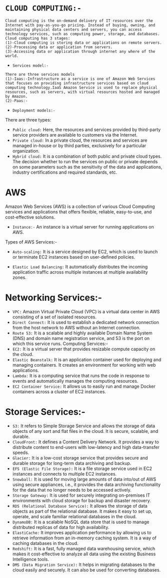 # `CLOUD COMPUTING:-`
```
Cloud computing is the on-demand delivery of IT resources over the Internet with pay-as-you-go pricing. Instead of buying, owning, and maintaining physical data centers and servers, you can access technology services, such as computing power, storage, and databases.
Cloud computing has 3 stages:
(1)-Cloud computing is storing data or applications on remote servers.
(2)-Processing data or application from servers.
(3)-Accessing data or application through internet any where of the world.
```
* `Services model:-`
```
There are three services models
(1)-Iaas:-Infrastructure as a service is one of Amazon Web Services that focuses on providing infrastructure services based on cloud computing technology.IaaS Amazon Service is used to replace physical resources, such as servers, with virtual resources hosted and managed by Amazon.
(2)-Paas:-
```
* `Deployment models:-`

There are three types:
* `Public cloud:`
Here, the resources and services provided by third-party service providers are available to customers via the Internet.
* `Private cloud:`
In a private cloud, the resources and services are managed in-house or by third parties, exclusively for a particular organization.
* `Hybrid cloud:`
It is a combination of both public and private cloud types. The decision whether to run the services on public or private depends on some parameters such as the sensitivity of the data and applications, industry certifications and required standards, etc.
# AWS
Amazon Web Services (AWS) is a collection of various Cloud Computing services and applications that offers flexible, reliable, easy-to-use, and cost-effective solutions.
* `Instance:-`
An instance is a virtual server for running applications on AWS.

Types of AWS Services:-
* `Auto-scaling:` 
It is a service designed by EC2, which is used to launch or terminate EC2 instances based on user-defined policies.

* `Elastic Load Balancing:` It automatically distributes the incoming application traffic across multiple instances at multiple availability zones.
# Networking Services:-
* `VPC:`
Amazon Virtual Private Cloud (VPC) is a virtual data center in AWS consisting of a set of isolated resources.
* `Direct Connect:`
It is used to establish a dedicated network connection from the host network to AWS without an Internet connection.
* `Route 53:`
It is a scalable and highly available Domain Name System (DNS) and domain name registration service, and 53 is the port on which this service runs.
Computing Services:-
* `EC2:` 
It is a virtual server that provides resizable compute capacity on the cloud.
* `Elastic Beanstalk:`
It is an application container used for deploying and managing containers. It creates an environment for working with web applications.
* `Lambda:`
It is a computing service that runs the code in response to events and automatically manages the computing resources.
* `EC2 Container Service:`
It allows us to easily run and manage Docker containers across a cluster of EC2 instances.
# Storage Services:-
* `S3:`
It refers to Simple Storage Service and allows the storage of data objects of any sort and flat files in the cloud. It is secure, scalable, and durable.
* `CloudFront:`
It defines a Content Delivery Network. It provides a way to distribute content to end-users with low-latency and high data-transfer speeds.
* `Glacier:`
It is a low-cost storage service that provides secure and durable storage for long-term data archiving and backup.
* `EFS (Elastic File Storage):`
It is a file storage service used in EC2 instances and connects to multiple EC2 instances.
* `Snowball:`
It is used for moving large amounts of data into/out of AWS using secure appliances, i.e., it provides the data archiving functionality for the data that no longer needs to be accessed actively.
* `Storage Gateway:`
It is used for securely integrating on-premises IT environments with cloud storage for backup and disaster recovery.
* `RDS (Relational Database Service):`
It allows the storage of data objects as part of the relational database. It makes it easy to set up, operate, and scale familiar relational databases in the cloud.
* `DynamoDB:`
It is a scalable NoSQL data store that is used to manage distributed replicas of data for high availability.
* `ElastiCache:`
It improves application performance by allowing us to retrieve information from an in-memory caching system. It is a way of caching databases in the cloud.
* `Redshift:`
It is a fast, fully managed data warehousing service, which makes it cost-effective to analyze all data using the existing Business Intelligence tools.
* `DMS (Data Migration Service):` 
It helps in migrating databases to the cloud easily and securely. It can also be used for converting databases.


